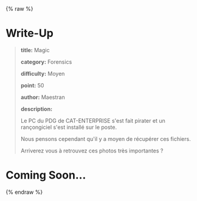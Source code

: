 
{% raw %}
# Write-Up
> **title:** Magic
>
> **category:** Forensics
>
> **difficulty:** Moyen
>
> **point:** 50
>
> **author:** Maestran
>
> **description:**
>
> Le PC du PDG de CAT-ENTERPRISE s'est fait pirater et un rançongiciel s'est installé sur le poste.
>
> Nous pensons cependant qu'il y a moyen de récupérer ces fichiers.
>
> Arriverez vous à retrouvez ces photos très importantes ?
>
> 


# Coming Soon...

{% endraw %}
